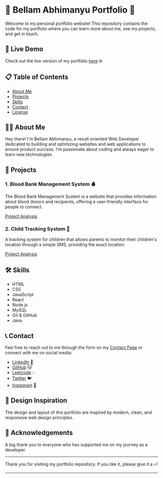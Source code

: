 # 🌟 Bellam Abhimanyu Portfolio 🌟

Welcome to my personal portfolio website! This repository contains the code for my portfolio where you can learn more about me, see my projects, and get in touch. 

## 🚀 Live Demo

Check out the live version of my portfolio [here](https://abhi-123-code.github.io/Abhimanyu-Portfolio/) 🌐

## 📋 Table of Contents

- [About Me](#-about-me)
- [Projects](#-projects)
- [Skills](#-skills)
- [Contact](#-contact)
- [License](#-license)

## 👨‍💻 About Me

Hey there! I'm Bellam Abhimanyu, a result-oriented Web Developer dedicated to building and optimizing websites and web applications to ensure product success. I'm passionate about coding and always eager to learn new technologies.

## 💼 Projects

### 1. Blood Bank Management System 🩸
The Blood Bank Management System is a website that provides information about blood donors and recipients, offering a user-friendly interface for people to connect.

[Project Analysis](https://mlritbbms.netlify.app/)

### 2. Child Tracking System 🧒
A tracking system for children that allows parents to monitor their children's location through a simple SMS, providing the exact location.

[Project Analysis](#)

## 🛠 Skills

- HTML
- CSS
- JavaScript
- React
- Node.js
- MySQL
- Git & GitHub
- Java

## 📞 Contact

Feel free to reach out to me through the form on my [Contact Page](#Contact) or connect with me on social media:

- [LinkedIn](https://www.linkedin.com/in/bellam-abhimanyu/) 🔗
- [GitHub](https://github.com/Abhi13388) 🐱
- [Leetcode](https://leetcode.com/u/user0249TE/) 💡
- [Twitter](https://x.com/bellamabhi1) 🐦
- [Instagram](https://www.instagram.com/___.abhi.__01/) 📸

## 🎨 Design Inspiration

The design and layout of this portfolio are inspired by modern, clean, and responsive web design principles.

## 🙏 Acknowledgements

A big thank you to everyone who has supported me on my journey as a developer.

---

Thank you for visiting my portfolio repository. If you like it, please give it a ⭐️!

---
